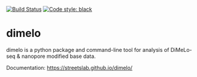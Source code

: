 [![Build Status](https://github.com/streetslab/dimelo/actions/workflows/test.yml/badge.svg)](https://github.com/streetslab/dimelo/actions)
[![Code style: black](https://img.shields.io/badge/code%20style-black-000000.svg)](https://github.com/psf/black)

# dimelo
dimelo is a python package and command-line tool for analysis of DiMeLo-seq &amp; nanopore modified base data.

Documentation: https://streetslab.github.io/dimelo/
